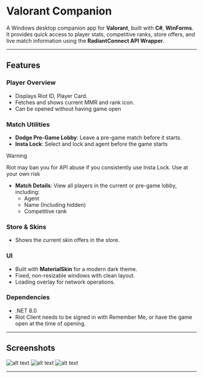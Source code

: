 # Valorant Companion

A Windows desktop companion app for **Valorant**, built with **C#**, **WinForms**. It provides quick access to player stats, competitive ranks, store offers, and live match information using the **RadiantConnect API Wrapper**.

---

## Features

### Player Overview
- Displays Riot ID, Player Card.
- Fetches and shows current MMR and rank icon.
- Can be opened without having game open

### Match Utilities
- **Dodge Pre-Game Lobby**: Leave a pre-game match before it starts.
- **Insta Lock**: Select and lock and agent before the game starts
> [!WARNING]
> Riot may ban you for API abuse if you consistently use Insta Lock. Use at your own risk
- **Match Details**: View all players in the current or pre-game lobby, including:
  - Agent
  - Name (Including hidden)
  - Competitive rank

### Store & Skins
- Shows the current skin offers in the store.

### UI
- Built with **MaterialSkin** for a modern dark theme.
- Fixed, non-resizable windows with clean layout.
- Loading overlay for network operations.

### Dependencies

- .NET 8.0
- Riot Client needs to be signed in with Remember Me, or have the game open at the time of opening.

---

## Screenshots


![alt text](https://i.imgur.com/QPEZTqj.png "")
![alt text](https://i.imgur.com/7ahFlq9.png "")
![alt text](https://i.imgur.com/WRFgXH7.png "")

---

